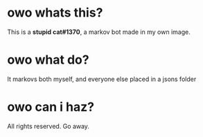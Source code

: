 # owo whats this?
This is a **stupid cat#1370**, a markov bot made in my own image.

# owo what do?
It markovs both myself, and everyone else placed in a jsons folder

# owo can i haz?
All rights reserved. Go away.